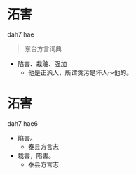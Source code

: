 # 沰害
dah7 hae
> 东台方言词典
- 陷害、栽赃、强加
  - 他是正派人，所谓贪污是坏人～他的。

# 沰害
dah7 hae6
+ 陷害。
  * 泰县方言志
+ 栽害，陷害。
  * 泰县方言志

